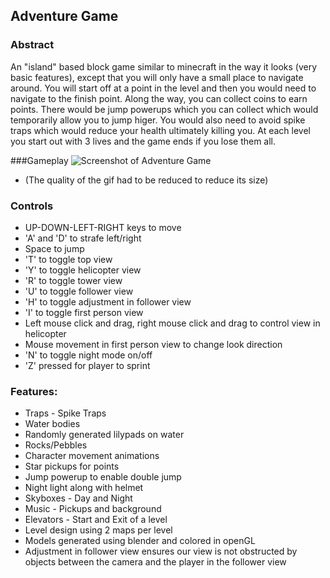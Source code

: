 ## Adventure Game

### Abstract

An "island" based block game similar to minecraft in the way it looks (very basic features), except that you will only have a small place to navigate around. You will start off at a point in the level and then you would need to navigate to the finish point. Along the way, you can collect coins to earn points. There would be jump powerups which you can collect which would temporarily allow you to jump higer. You would also need to avoid spike traps which would reduce your health ultimately killing you. At each level you start out with 3 lives and the game ends if you lose them all. 

###Gameplay
![Screenshot of Adventure Game](gameplay.gif "Screenshot")

* (The quality of the gif had to be reduced to reduce its size)

### Controls

* UP-DOWN-LEFT-RIGHT keys to move
* 'A' and 'D' to strafe left/right
* Space to jump
* 'T' to toggle top view
* 'Y' to toggle helicopter view
* 'R' to toggle tower view
* 'U' to toggle follower view
* 'H' to toggle adjustment in follower view
* 'I' to toggle first person view
* Left mouse click and drag, right mouse click and drag to control view in helicopter
* Mouse movement in first person view to change look direction
* 'N' to toggle night mode on/off
* 'Z' pressed for player to sprint

### Features:

* Traps - Spike Traps
* Water bodies
* Randomly generated lilypads on water
* Rocks/Pebbles
* Character movement animations
* Star pickups for points
* Jump powerup to enable double jump
* Night light along with helmet
* Skyboxes - Day and Night
* Music - Pickups and background
* Elevators - Start and Exit of a level
* Level design using 2 maps per level
* Models generated using blender and colored in openGL
* Adjustment in follower view ensures our view is not obstructed by objects between the camera and the player in the follower view
